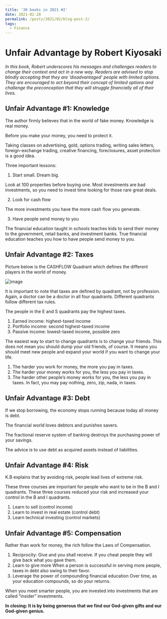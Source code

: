 ```yaml
---
title: '30 books in 2021 #2'
date: 2021-02-28
permalink: /posts/2021/02/blog-post-2/
tags:
  - Finance
---
```

Unfair Advantage by Robert Kiyosaki 
======
*In this book, Robert underscores his messages and challenges readers to change their context and act in a new way. Readers are advised to stop blindly accepting that they are ‘disadvantaged’ people with limited options. They are encouraged to act beyond their concept of limited options and challenge the preconception that they will struggle financially all of their lives.*

Unfair Advantage #1: Knowledge
-----
The author firmly believes that in the world of fake money. Knowledge is real money.

Before you make your money, you need to protect it.

Taking classes on advertising, gold, options trading, writing sales letters, foreign-exchange trading, creative financing, foreclosures, asset protection is a good idea.

Three important lessons:
1. Start small. Dream big.

Look at 100 properties before buying one.
Most investments are bad investments, so you need to invest time looking for those rare great deals.

2. Look for cash flow

The more investments you have the more cash flow you generate.

3. Have people send money to you

The financial education taught in schools teaches kids to send their money to the government, retail banks, and investment banks. True financial education teaches you how to have people send money to you.

Unfair Advantage #2: Taxes
-----

Picture below is the CASHFLOW Quadrant which defines the different players in the world of money.

![image](https://user-images.githubusercontent.com/55150042/109447432-a5d27d00-7a11-11eb-934a-18357dbad15f.png)

It is important to note that taxes are defined by quadrant, not by profession. Again, a doctor can be a doctor in all four quadrants. Different quadrants follow different tax rules.

The people in the E and S quadrants pay the highest taxes.
1. Earned income: highest-taxed income
2. Portfolio income: second highest-taxed income
3. Passive income: lowest-taxed income, possible zero

The easiest way to start to change quadrants is to change your friends. This does not mean you should dump your old friends, of course. It means you should meet new people and expand your world if you want to change your life.
1. The harder you work for money, the more you pay in taxes.
2. The harder your money works for you, the less you pay in taxes.
3. The harder other people’s money works for you, the less you pay in taxes. In fact, you may pay nothing, zero, zip, nada, in taxes.

Unfair Advantage #3: Debt
-----
If we stop borrowing, the economy stops running because today all money is debt.

The financial world loves debtors and punishes savers.

The fractional reserve system of banking destroys the purchasing power of your savings.

The advice is to use debt as acquired assets instead of liabilities.

Unfair Advantage #4: Risk
-----
K.B explains that by avoiding risk, people lead lives of extreme risk.

These three courses are important for people who want to be in the B and I quadrants. These three courses reduced your risk and increased your control in the B and I quadrants.
1. Learn to sell (control income)
2. Learn to invest in real estate (control debt)
3. Learn technical investing (control markets)

Unfair Advantage #5: Compensation
-----
Rather than work for money, the rich follow the Laws of Compensation.

1. Reciprocity: Give and you shall receive.
   If you cheat people they will give back what you gave them.
2. Learn to give more
   When a person is successful in serving more people, taxes in debt also swing to their favor. 
3. Leverage the power of compounding financial education
   Over time, as your education compounds, so do your returns.
   
When you meet smarter people, you are invested into investments that are called “insider” investments.

**In closing: It is by being generous that we find our God-given gifts and our God-given genius.**
